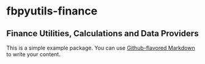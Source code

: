 # fbpyutils-finance
Finance Utilities, Calculations and Data Providers
---
This is a simple example package. You can use
[Github-flavored Markdown](https://guides.github.com/features/mastering-markdown/)
to write your content.